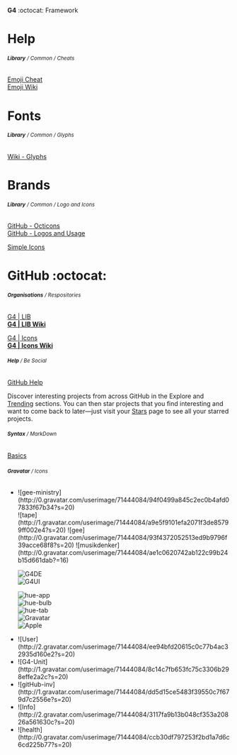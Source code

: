 __G4__ :octocat: Framework  
# Help  
###### <sub>**Library** / Common / Cheats</sub>
  
[Emoji Cheat](http://www.emoji-cheat-sheet.com)  
[Emoji Wiki](https://en.wikipedia.org/wiki/Emoji)  
  
  
# Fonts
###### <sub>**Library** / Common / Glyphs</sub>
  
[Wiki - Glyphs](https://m.mediawiki.org/wiki/Design/Wikifont)  
  
  
# Brands  
###### <sub>**Library** / Common / Logo and Icons</sub>
  
[GitHub - Octicons](https://octicons.github.com)  
[GitHub - Logos and Usage](https://github.com/logos)  
  
[Simple Icons](http://simpleicons.org)  
  
  
# GitHub :octocat:  
###### <sub>**Organisations** / Respositories</sub>
  
[G4 | LIB](http://manuelgotzen.github.io/G4-libs/)  
**[G4 | LIB Wiki](http://manuelgotzen.github.io/G4-libs/wiki)**  
  
[G4 | Icons](http://manuelgotzen.github.io/G4-Icons/)  
**[G4 | Icons Wiki](http://manuelgotzen.github.io/G4-Icons/wiki)**  
  
  
###### <sub>**Help** / Be Social</sub>
  
[GitHub Help](http://help.github.com "GitHub")  
  
Discover interesting projects from across GitHub in the Explore and [Trending](https://github.com/trending) sections. You can then star projects that you find interesting and want to come back to later—just visit your [Stars](https://github.com/stars) page to see all your starred projects.
  
  
###### <sub>**Syntax** / MarkDown</sub>
  
[Basics](http://daringfireball.net/projects/markdown/basics/)  
  
  
  
###### <sub>**Gravatar** / Icons</sub>
  
  
<ul class=icons-list>  
<li>![gee-ministry](http://0.gravatar.com/userimage/71444084/94f0499a845c2ec0b4afd07833f67b34?s=20)</li>  
![tape](http://1.gravatar.com/userimage/71444084/a9e5f9101efa2071f3de85799ff002e4?s=20)  
![gee](http://0.gravatar.com/userimage/71444084/93f4372052513ed9b9796f39acce68f8?s=20)  
![musikdenker](http://0.gravatar.com/userimage/71444084/ae1c0620742ab122c99b24b15d661dab?=16)  

![G4DE](http://2.gravatar.com/avatar/9fabd574dab849b9e9401bb2a79d31e8?s=32)  
![G4UI](http://2.gravatar.com/userimage/71444084/d720a172c6898a6ee70b1f6bafabe41c?s=20)  

![hue-app](http://2.userimage.com/userimage/71444084/930b9339015fa13422f0ca1901d5adf7?s=20)  
![hue-bulb](http://2.gravatar.com/userimage/71444084/32e0a5664f048a4a79e63053231e98b5?s=20)  
![hue-tab](http://2.gravatar.com/userimage/71444084/9778533bc758ff5c609d75145e460eea?s=20)  
![Gravatar](http://www.gravatar.com/avatar/00000000000000000000000000000000?s=16)  
![Apple](http://2.gravatar.com/userimage/71444084/7fbcec9cb45281f8ebb48266428dfe59?s=20)  
<li>![User](http://2.gravatar.com/userimage/71444084/ee94bfd20615c0c77b4ac32935d160e2?s=20)</li>  
<li>![G4-Unit](http://1.gravatar.com/userimage/71444084/8c14c7fb653fc75c3306b298effe2a2c?s=20)</li>  
<li>![gitHub-inv](http://1.gravatar.com/userimage/71444084/dd5d15ce5483f39550c7f679d7c2556e?s=20)</li>  
<li>![Info](http://2.gravatar.com/userimage/71444084/3117fa9b13b048cf353a20826a561630c?s=20)</li>  
<li>![health](http://0.gravatar.com/userimage/71444084/ccb30df797253f2bd1a7d6c6cd225b77?s=20)</li>  
</ul>



[]( _______________________________________________________________________________  )
